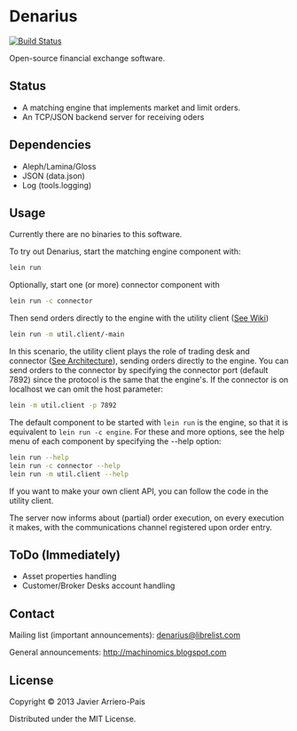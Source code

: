# Denarius

[![Build Status](https://secure.travis-ci.org/denarius-exchange/denarius.png?branch=master)](http://travis-ci.org/denarius-exchange/denarius)

Open-source financial exchange software.

## Status

- A matching engine that implements market and limit orders.
- An TCP/JSON backend server for receiving oders

## Dependencies

- Aleph/Lamina/Gloss
- JSON (data.json)
- Log (tools.logging)

## Usage

Currently there are no binaries to this software.

To try out Denarius, start the matching engine component with:
```Bash
lein run
```

Optionally, start one (or more) connector component with
```Bash
lein run -c connector
```

Then send orders directly to the engine with the utility client ([See Wiki](https://github.com/denarius-exchange/denarius/wiki/Taste-it:-Interactive-order-entry-command-line))

```Bash
lein run -m util.client/-main
```

In this scenario, the utility client plays the role of trading desk and connector ([See Architecture](https://github.com/denarius-exchange/denarius/wiki/Architecture)), sending orders directly to the engine.
You can send orders to the connector by specifying the connector port (default 7892) since the protocol is the same that the engine's. If the connector is on localhost we can omit the host parameter:

```Bash
lein -m util.client -p 7892
```

The default component to be started with ```lein run``` is the engine, so that it is equivalent to ```lein run -c engine```.
For these and more options, see the help menu of each component by specifying the --help option:

```Bash
lein run --help
lein run -c connector --help
lein run -m util.client --help
```

If you want to make your own client API, you can follow the code in the
utility client.

The server now informs about (partial) order execution, on every execution
it makes, with the communications channel registered upon order entry. 

## ToDo (Immediately)

- Asset properties handling
- Customer/Broker Desks account handling

## Contact

Mailing list (important announcements): denarius@librelist.com

General announcements: http://machinomics.blogspot.com

## License

Copyright © 2013 Javier Arriero-Pais

Distributed under the MIT License.
